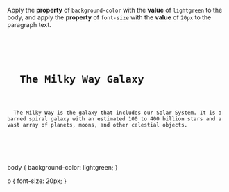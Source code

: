Apply the **property** of `background-color`
with the **value** of `lightgreen` to the body,
and apply the **property** of `font-size` with
the **value** of `20px` to the paragraph text.

<codeblock language="css" type="exercise" testMode="fixedInput">
<code>
<panel language="html">
<h1>
  The Milky Way Galaxy
</h1>
<p>
  The Milky Way is the galaxy that includes our Solar System. It is a barred spiral galaxy with an estimated 100 to 400 billion stars and a vast array of planets, moons, and other celestial objects.
</p>
</panel>
<panel language="css">

</panel>
</code>

<solution>
body {
  background-color: lightgreen;
}

p {
  font-size: 20px;
}
</solution>
</codeblock>
